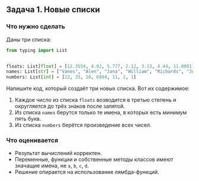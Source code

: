 ## Задача 1. Новые списки
### Что нужно сделать
Даны три списка: 

```python
from typing import List


floats: List[float] = [12.3554, 4.02, 5.777, 2.12, 3.13, 4.44, 11.0001]
names: List[str] = ["Vanes", "Alen", "Jana", "William", "Richards", "Joy"]
numbers: List[int] = [22, 33, 10, 6894, 11, 2, 1]
```

Напишите код, который создаёт три новых списка. Вот их содержимое:

1. Каждое число из списка `floats` возводится в третью степень и округляется до трёх знаков после запятой.
2. Из списка `names` берутся только те имена, в которых есть минимум пять букв.
3. Из списка `numbers` берётся произведение всех чисел.
### Что оценивается
- Результат вычислений корректен.
- Переменные, функции и собственные методы классов имеют значащие имена, не `a`, `b`, `c`, `d`.
- Решение опирается на использование лямбда-функций.

